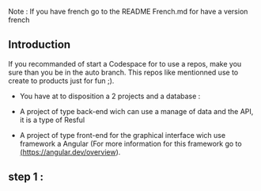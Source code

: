 Note : If you have french go to the README French.md for have a version french

## Introduction

If you recommanded of start a Codespace for to use a repos, make you sure than you be in the auto branch.
This repos like mentionned use to create to products just for fun ;).

- You have at to disposition a 2 projects and a database :

- A project of type back-end wich can use a manage of data and the API, it is a type of Resful

- A project of type front-end for the graphical interface wich use framework a Angular (For more information for this framework go to <a href="https://angular.dev/overview">(https://angular.dev/overview)</a>.

## step 1 :




